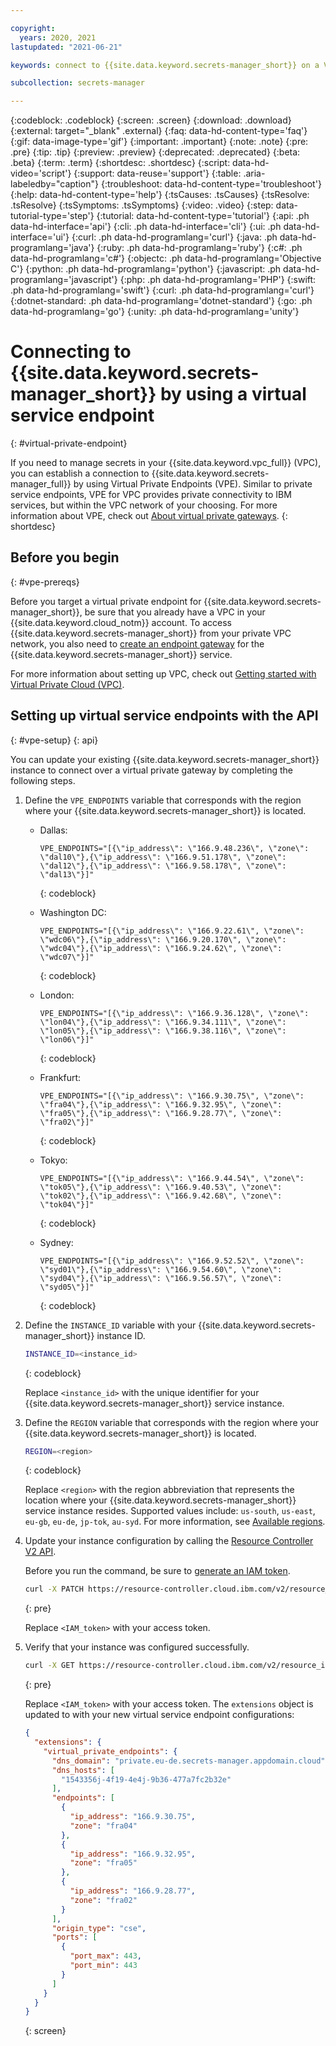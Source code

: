 ```yaml
---

copyright:
  years: 2020, 2021
lastupdated: "2021-06-21"

keywords: connect to {{site.data.keyword.secrets-manager_short}} on a VPC, virtual service endpoints, virtual private cloud, connect via VPC, connect through VPC, connect via VPE, connect through VPE

subcollection: secrets-manager

---
```


{:codeblock: .codeblock}
{:screen: .screen}
{:download: .download}
{:external: target="_blank" .external}
{:faq: data-hd-content-type='faq'}
{:gif: data-image-type='gif'}
{:important: .important}
{:note: .note}
{:pre: .pre}
{:tip: .tip}
{:preview: .preview}
{:deprecated: .deprecated}
{:beta: .beta}
{:term: .term}
{:shortdesc: .shortdesc}
{:script: data-hd-video='script'}
{:support: data-reuse='support'}
{:table: .aria-labeledby="caption"}
{:troubleshoot: data-hd-content-type='troubleshoot'}
{:help: data-hd-content-type='help'}
{:tsCauses: .tsCauses}
{:tsResolve: .tsResolve}
{:tsSymptoms: .tsSymptoms}
{:video: .video}
{:step: data-tutorial-type='step'}
{:tutorial: data-hd-content-type='tutorial'}
{:api: .ph data-hd-interface='api'}
{:cli: .ph data-hd-interface='cli'}
{:ui: .ph data-hd-interface='ui'}
{:curl: .ph data-hd-programlang='curl'}
{:java: .ph data-hd-programlang='java'}
{:ruby: .ph data-hd-programlang='ruby'}
{:c#: .ph data-hd-programlang='c#'}
{:objectc: .ph data-hd-programlang='Objective C'}
{:python: .ph data-hd-programlang='python'}
{:javascript: .ph data-hd-programlang='javascript'}
{:php: .ph data-hd-programlang='PHP'}
{:swift: .ph data-hd-programlang='swift'}
{:curl: .ph data-hd-programlang='curl'}
{:dotnet-standard: .ph data-hd-programlang='dotnet-standard'}
{:go: .ph data-hd-programlang='go'}
{:unity: .ph data-hd-programlang='unity'}

# Connecting to {{site.data.keyword.secrets-manager_short}} by using a virtual service endpoint
{: #virtual-private-endpoint}

If you need to manage secrets in your {{site.data.keyword.vpc_full}} (VPC), you can establish a connection to {{site.data.keyword.secrets-manager_full}} by using Virtual Private Endpoints (VPE). Similar to private service endpoints, VPE for VPC provides private connectivity to IBM services, but within the VPC network of your choosing. For more information about VPE, check out [About virtual private gateways](/docs/vpc?topic=vpc-about-vpe).
{: shortdesc}

## Before you begin
{: #vpe-prereqs}

Before you target a virtual private endpoint for {{site.data.keyword.secrets-manager_short}}, be sure that you already have a VPC in your {{site.data.keyword.cloud_notm}} account. To access {{site.data.keyword.secrets-manager_short}} from your private VPC network, you also need to [create an endpoint gateway](/docs/vpc?topic=vpc-ordering-endpoint-gateway) for the {{site.data.keyword.secrets-manager_short}} service.

For more information about setting up VPC, check out [Getting started with Virtual Private Cloud (VPC)](/docs/vpc?topic=vpc-getting-started). 

## Setting up virtual service endpoints with the API
{: #vpe-setup}
{: api}

You can update your existing {{site.data.keyword.secrets-manager_short}} instance to connect over a virtual private gateway by completing the following steps. 

1. Define the `VPE_ENDPOINTS` variable that corresponds with the region where your {{site.data.keyword.secrets-manager_short}} is located.

    - Dallas:
      ```
      VPE_ENDPOINTS="[{\"ip_address\": \"166.9.48.236\", \"zone\": \"dal10\"},{\"ip_address\": \"166.9.51.178\", \"zone\": \"dal12\"},{\"ip_address\": \"166.9.58.178\", \"zone\": \"dal13\"}]"
      ```
      {: codeblock}

    - Washington DC:
      ```
      VPE_ENDPOINTS="[{\"ip_address\": \"166.9.22.61\", \"zone\": \"wdc06\"},{\"ip_address\": \"166.9.20.170\", \"zone\": \"wdc04\"},{\"ip_address\": \"166.9.24.62\", \"zone\": \"wdc07\"}]"
      ```
      {: codeblock}
    - London:
      ```
      VPE_ENDPOINTS="[{\"ip_address\": \"166.9.36.128\", \"zone\": \"lon04\"},{\"ip_address\": \"166.9.34.111\", \"zone\": \"lon05\"},{\"ip_address\": \"166.9.38.116\", \"zone\": \"lon06\"}]"
      ```
      {: codeblock}
    - Frankfurt:
      ```
      VPE_ENDPOINTS="[{\"ip_address\": \"166.9.30.75\", \"zone\": \"fra04\"},{\"ip_address\": \"166.9.32.95\", \"zone\": \"fra05\"},{\"ip_address\": \"166.9.28.77\", \"zone\": \"fra02\"}]"
      ```
      {: codeblock}
    - Tokyo:
      ```
      VPE_ENDPOINTS="[{\"ip_address\": \"166.9.44.54\", \"zone\": \"tok05\"},{\"ip_address\": \"166.9.40.53\", \"zone\": \"tok02\"},{\"ip_address\": \"166.9.42.68\", \"zone\": \"tok04\"}]"
      ```
      {: codeblock}
    - Sydney:
      ```    
      VPE_ENDPOINTS="[{\"ip_address\": \"166.9.52.52\", \"zone\": \"syd01\"},{\"ip_address\": \"166.9.54.60\", \"zone\": \"syd04\"},{\"ip_address\": \"166.9.56.57\", \"zone\": \"syd05\"}]"
      ```
      {: codeblock}

2. Define the `INSTANCE_ID` variable with your {{site.data.keyword.secrets-manager_short}} instance ID.

    ```sh
    INSTANCE_ID=<instance_id>
    ```
    {: codeblock}

    Replace `<instance_id>` with the unique identifier for your {{site.data.keyword.secrets-manager_short}} service instance.

3. Define the `REGION` variable that corresponds with the region where your {{site.data.keyword.secrets-manager_short}} is located.

    ```sh
    REGION=<region>
    ```
    {: codeblock}

    Replace `<region>` with the region abbreviation that represents the location where your {{site.data.keyword.secrets-manager_short}} service instance resides. Supported values include: `us-south`, `us-east`, `eu-gb`, `eu-de`, `jp-tok`, `au-syd`. For more information, see [Available regions](/docs/secrets-manager?topic=secrets-manager-endpoints#available-regions).

4. Update your instance configuration by calling the [Resource Controller V2 API](/apidocs/resource-controller/resource-controller#update-resource-instance).

    Before you run the command, be sure to [generate an IAM token](/docs/account?topic=account-iamtoken_from_apikey).

    ```sh
    curl -X PATCH https://resource-controller.cloud.ibm.com/v2/resource_instances/"$INSTANCE_ID" -H "Authorization: Bearer <IAM_token>" -H 'Content-Type: application/json' -d "{\"extensions\": {\"virtual_private_endpoints\": {\"dns_domain\": \"private.$REGION.secrets-manager.appdomain.cloud\",\"dns_hosts\": [$INSTANCE_ID],\"endpoints\": $VPE_ENDPOINT,\"origin_type\": \"cse\",\"ports\": [{\"port_min\": 443}]}}}"
    ```
    {: pre}

    Replace `<IAM_token>` with your access token.

5. Verify that your instance was configured successfully.

    ```sh
    curl -X GET https://resource-controller.cloud.ibm.com/v2/resource_instances/"$INSTANCE_ID" -H "Authorization: Bearer <IAM_token>"
    ```
    {: pre}

    Replace `<IAM_token>` with your access token. The `extensions` object is updated to with your new virtual service endpoint configurations:

    ```json
    {
      "extensions": {
        "virtual_private_endpoints": {
          "dns_domain": "private.eu-de.secrets-manager.appdomain.cloud",
          "dns_hosts": [
            "1543356j-4f19-4e4j-9b36-477a7fc2b32e"
          ],
          "endpoints": [
            {
              "ip_address": "166.9.30.75",
              "zone": "fra04"
            },
            {
              "ip_address": "166.9.32.95",
              "zone": "fra05"
            },
            {
              "ip_address": "166.9.28.77",
              "zone": "fra02"
            }
          ],
          "origin_type": "cse",
          "ports": [
            {
              "port_max": 443,
              "port_min": 443
            }
          ]
        }
      }
    }
    ```
    {: screen}






